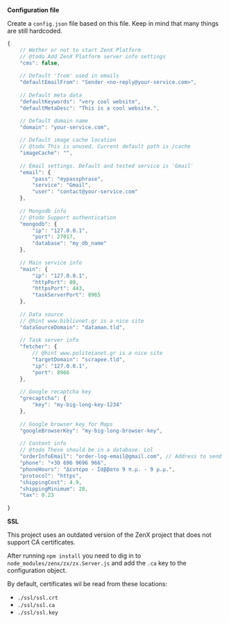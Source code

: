 ﻿**Configuration file**

Create a `config.json` file based on this file. Keep in mind that many things are still hardcoded.

```js
{
    // Wether or not to start ZenX Platform
    // @todo Add ZenX Platform server info settings
    "cms": false,
    
    // Default 'from' used in emails
    "defaultEmailFrom": "Sender <no-reply@your-service.com>",
    
    // Default meta data
    "defaultKeywords": "very cool website",
    "defaultMetaDesc": "This is a cool website.",

    // Default domain name
    "domain": "your-service.com",
    
    // Default image cache location
    // @todo This is unused. Current default path is /cache
    "imageCache": "",
    
    // Email settings. Default and tested service is 'Gmail'
    "email": {
        "pass": "mypassphrase",
        "service": "Gmail",
        "user": "contact@your-service.com"
    },
    
    // Mongodb info
    // @todo Support authentication
    "mongodb": {
        "ip": "127.0.0.1",
        "port": 27017,
        "database": "my_db_name"  
    },
    
    // Main service info
    "main": {
        "ip": "127.0.0.1",
        "httpPort": 80,
        "httpsPort": 443,
        "taskServerPort": 8965  
    },
    
    // Data source
    // @hint www.biblionet.gr is a nice site
    "dataSourceDomain": "dataman.tld",
    
    // Task server info
    "fetcher": {
        // @hint www.politeianet.gr is a nice site
        "targetDomain": "scrapee.tld",
        "ip": "127.0.0.1",
        "port": 8966
    },
    
    // Google recaptcha key
    "grecaptcha": {
        "key": "my-big-long-key-1234"
    },
    
    // Google browser key for Maps
    "googleBrowserKey": "my-big-long-browser-key",
    
    // Content info
    // @todo These should be in a database. Lol
    "orderInfoEmail": "order-log-email@gmail.com", // Address to send  orders to.
    "phone": "+30 696 9696 966",
    "phoneHours": "Δευτέρα - Σάββατο 9 π.μ. - 9 μ.μ.",
    "protocol": "https",
    "shippingCost": 4.9,
    "shippingMinimum": 28,
    "tax": 0.23
    
}
```

**SSL**

This project uses an outdated version of the ZenX project that does not support CA certificates.

After running `npm install` you need to dig in to `node_modules/zenx/zx/zx.Server.js` and add the `.ca` key to the configuration object.

By default, certificates wil be read from these locations:
- `./ssl/ssl.crt`
- `./ssl/ssl.ca`
- `./ssl/ssl.key`
